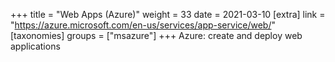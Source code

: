 +++
title = "Web Apps (Azure)"
weight = 33
date = 2021-03-10
[extra]
link = "https://azure.microsoft.com/en-us/services/app-service/web/"
[taxonomies]
groups = ["msazure"]
+++
Azure: create and deploy web applications

